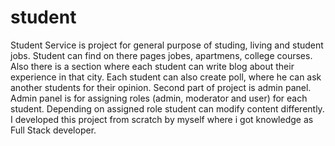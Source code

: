 # student
Student Service is project for general purpose of studing, living and student jobs. Student can find on there
pages jobes, apartmens, college courses. Also there is a section where each student can write blog about
their experience in that city. Each student can also create poll, where he can ask another students for their
opinion.
Second part of project is admin panel. Admin panel is for assigning roles (admin, moderator and user) for
each student. Depending on assigned role student can modify content differently.
I developed this project from scratch by myself where i got knowledge as Full Stack developer.
